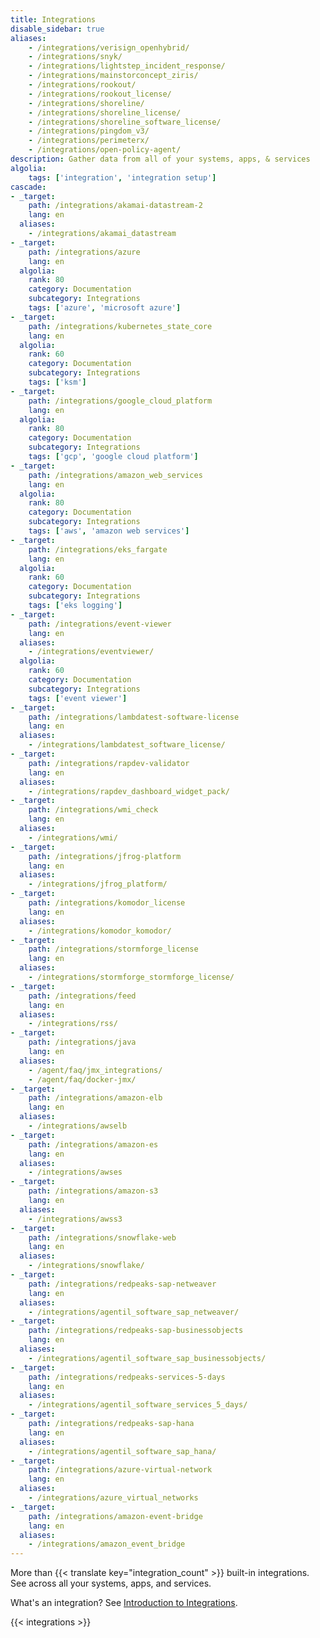 ```yaml
---
title: Integrations
disable_sidebar: true
aliases:
    - /integrations/verisign_openhybrid/
    - /integrations/snyk/
    - /integrations/lightstep_incident_response/
    - /integrations/mainstorconcept_ziris/
    - /integrations/rookout/
    - /integrations/rookout_license/
    - /integrations/shoreline/
    - /integrations/shoreline_license/
    - /integrations/shoreline_software_license/
    - /integrations/pingdom_v3/
    - /integrations/perimeterx/
    - /integrations/open-policy-agent/
description: Gather data from all of your systems, apps, & services
algolia:
    tags: ['integration', 'integration setup']
cascade:
- _target:
    path: /integrations/akamai-datastream-2
    lang: en
  aliases:
    - /integrations/akamai_datastream
- _target:
    path: /integrations/azure
    lang: en
  algolia:
    rank: 80
    category: Documentation
    subcategory: Integrations
    tags: ['azure', 'microsoft azure']
- _target:
    path: /integrations/kubernetes_state_core
    lang: en
  algolia:
    rank: 60
    category: Documentation
    subcategory: Integrations
    tags: ['ksm']
- _target:
    path: /integrations/google_cloud_platform
    lang: en
  algolia:
    rank: 80
    category: Documentation
    subcategory: Integrations
    tags: ['gcp', 'google cloud platform']
- _target:
    path: /integrations/amazon_web_services
    lang: en
  algolia:
    rank: 80
    category: Documentation
    subcategory: Integrations
    tags: ['aws', 'amazon web services']
- _target:
    path: /integrations/eks_fargate
    lang: en
  algolia:
    rank: 60
    category: Documentation
    subcategory: Integrations
    tags: ['eks logging']
- _target:
    path: /integrations/event-viewer
    lang: en
  aliases:
    - /integrations/eventviewer/
  algolia:
    rank: 60
    category: Documentation
    subcategory: Integrations
    tags: ['event viewer']
- _target:
    path: /integrations/lambdatest-software-license
    lang: en
  aliases:
    - /integrations/lambdatest_software_license/
- _target:
    path: /integrations/rapdev-validator
    lang: en
  aliases:
    - /integrations/rapdev_dashboard_widget_pack/
- _target:
    path: /integrations/wmi_check
    lang: en
  aliases:
    - /integrations/wmi/
- _target:
    path: /integrations/jfrog-platform
    lang: en
  aliases:
    - /integrations/jfrog_platform/
- _target:
    path: /integrations/komodor_license
    lang: en
  aliases:
    - /integrations/komodor_komodor/
- _target:
    path: /integrations/stormforge_license
    lang: en
  aliases:
    - /integrations/stormforge_stormforge_license/
- _target:
    path: /integrations/feed
    lang: en
  aliases:
    - /integrations/rss/
- _target:
    path: /integrations/java
    lang: en
  aliases:
    - /agent/faq/jmx_integrations/
    - /agent/faq/docker-jmx/
- _target:
    path: /integrations/amazon-elb
    lang: en
  aliases:
    - /integrations/awselb
- _target:
    path: /integrations/amazon-es
    lang: en
  aliases:
    - /integrations/awses
- _target:
    path: /integrations/amazon-s3
    lang: en
  aliases:
    - /integrations/awss3
- _target:
    path: /integrations/snowflake-web
    lang: en
  aliases:
    - /integrations/snowflake/
- _target:
    path: /integrations/redpeaks-sap-netweaver
    lang: en
  aliases:
    - /integrations/agentil_software_sap_netweaver/
- _target:
    path: /integrations/redpeaks-sap-businessobjects
    lang: en
  aliases:
    - /integrations/agentil_software_sap_businessobjects/
- _target:
    path: /integrations/redpeaks-services-5-days
    lang: en
  aliases:
    - /integrations/agentil_software_services_5_days/
- _target:
    path: /integrations/redpeaks-sap-hana
    lang: en
  aliases:
    - /integrations/agentil_software_sap_hana/
- _target:
    path: /integrations/azure-virtual-network
    lang: en
  aliases:
    - /integrations/azure_virtual_networks
- _target:
    path: /integrations/amazon-event-bridge
    lang: en
  aliases:
    - /integrations/amazon_event_bridge
---
```


More than {{< translate key="integration_count" >}} built-in integrations. See across all your systems, apps, and services.

What's an integration? See [Introduction to Integrations][1].

{{< integrations >}}

[1]: /getting_started/integrations/
